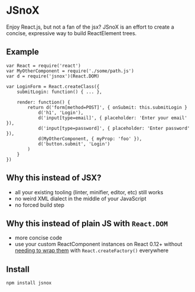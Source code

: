 # JSnoX

Enjoy React.js, but not a fan of the jsx? JSnoX is an effort to create a concise,
expressive way to build ReactElement trees.

## Example

```
var React = require('react')
var MyOtherComponent = require('./some/path.js')
var d = require('jsnox')(React.DOM)

var LoginForm = React.createClass({
    submitLogin: function() { ... },

    render: function() {
        return d('form[method=POST]', { onSubmit: this.submitLogin }
            d('h1', 'Login'),
            d('input[type=email]', { placeholder: 'Enter your email' }),
            d('input[type=password]', { placeholder: 'Enter password' }),
            d(MyOtherComponent, { myProp: 'foo' }),
            d('button.submit', 'Login')
        )
    }
})
```


## Why this instead of JSX?

* all your existing tooling (linter, minifier, editor, etc) still works
* no weird XML dialect in the middle of your JavaScript
* no forced build step


## Why this instead of plain JS with `React.DOM` 

* more concise code
* use your custom ReactComponent instances on React 0.12+ without [needing
  to wrap them](https://gist.github.com/sebmarkbage/d7bce729f38730399d28)
  with `React.createFactory()` everywhere


## Install

```npm install jsnox```
